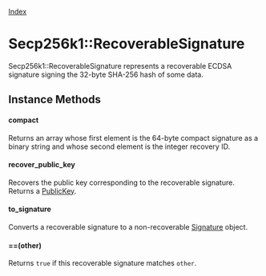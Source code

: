 [Index](index.md)

Secp256k1::RecoverableSignature
===============================

Secp256k1::RecoverableSignature represents a recoverable ECDSA signature
signing the 32-byte SHA-256 hash of some data.

Instance Methods
----------------

#### compact

Returns an array whose first element is the 64-byte compact signature as a
binary string and whose second element is the integer recovery ID.

#### recover_public_key

Recovers the public key corresponding to the recoverable signature. Returns a
[PublicKey](public_key.md).

#### to_signature

Converts a recoverable signature to a non-recoverable [Signature](signature.md) object.

#### ==(other)

Returns `true` if this recoverable signature matches `other`.
